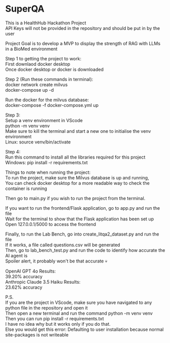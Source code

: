 # SuperQA
This is a HealthHub Hackathon Project  
API Keys will not be provided in the repository and should be put in by the user  
  
Project Goal is to develop a MVP to display the strength of RAG with LLMs in a BioMed environment  
  
Step 1 to getting the project to work:    
First downlaod docker desktop    
Once docker desktop or docker is downloaded    
  
Step 2 (Run these commands in terminal):  
docker network create milvus  
docker-compose up -d  
    
Run the docker for the milvus database:    
docker-compose -f docker-compose.yml up  
  
Step 3:  
Setup a venv environment in VScode  
python -m venv venv  
Make sure to kill the terminal and start a new one to initialise the venv environment     
Linux: source venv/bin/activate  

Step 4:  
Run this command to install all the libraries required for this project  
Windows: pip install -r requirements.txt  

Things to note when running the project:  
To run the project, make sure the Milvus database is up and running,  
You can check docker desktop for a more readable way to check the container is running  
  
Then go to main.py if you wish to run the project from the terminal.  
  
If you want to run the frontend/Flask application, go to app.py and run the file  
Wait for the terminal to show that the Flask application has been set up  
Open 127.0.0.1/5000 to access the frontend  

Finally, to run the Lab Bench, go into create_litqa2_dataset.py and run the file  
If it works, a file called questions.csv will be generated  
Then, go to lab_bench_test.py and run the code to identify how accurate the AI agent is  
Spoiler alert, it probably won't be that accurate :skull:  
  
OpenAI GPT 4o Results:  
39.20% accuracy  
Anthropic Claude 3.5 Haiku Results:  
23.62% accuracy  

P.S.  
If you are the project in VScode, make sure you have navigated to any python file in the repository and open it  
Then open a new terminal and run the command python -m venv venv  
Then you can run pip install -r requirements.txt  
I have no idea why but it works only if you do that.  
Else you would get this error: Defaulting to user installation because normal site-packages is not writeable  
